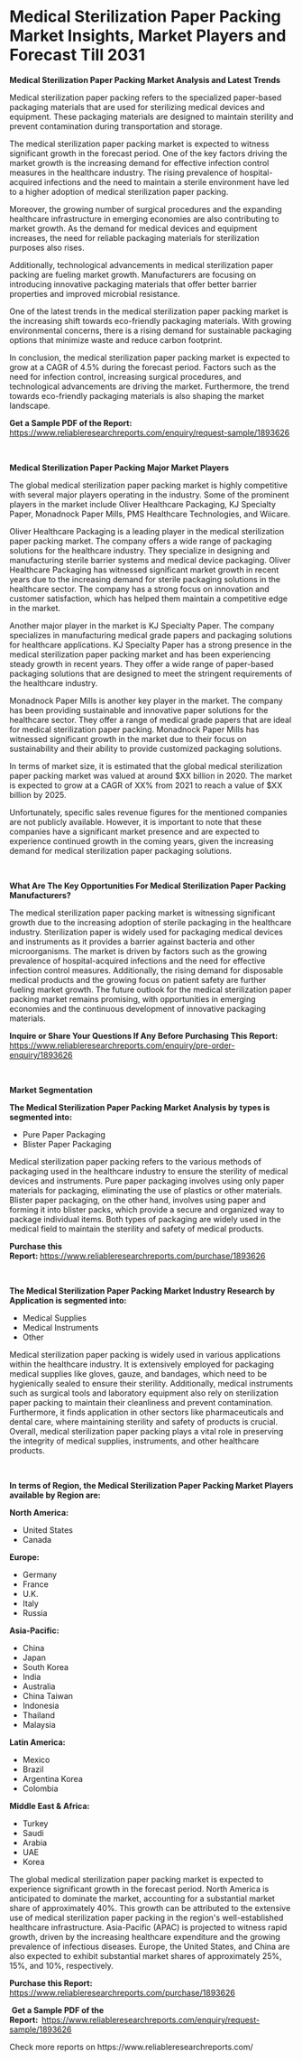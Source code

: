 <p><h1>Medical Sterilization Paper Packing Market Insights, Market Players and Forecast Till 2031</h1></p><p><strong>Medical Sterilization Paper Packing Market Analysis and Latest Trends</strong></p>
<p><p>Medical sterilization paper packing refers to the specialized paper-based packaging materials that are used for sterilizing medical devices and equipment. These packaging materials are designed to maintain sterility and prevent contamination during transportation and storage.</p><p>The medical sterilization paper packing market is expected to witness significant growth in the forecast period. One of the key factors driving the market growth is the increasing demand for effective infection control measures in the healthcare industry. The rising prevalence of hospital-acquired infections and the need to maintain a sterile environment have led to a higher adoption of medical sterilization paper packing.</p><p>Moreover, the growing number of surgical procedures and the expanding healthcare infrastructure in emerging economies are also contributing to market growth. As the demand for medical devices and equipment increases, the need for reliable packaging materials for sterilization purposes also rises.</p><p>Additionally, technological advancements in medical sterilization paper packing are fueling market growth. Manufacturers are focusing on introducing innovative packaging materials that offer better barrier properties and improved microbial resistance.</p><p>One of the latest trends in the medical sterilization paper packing market is the increasing shift towards eco-friendly packaging materials. With growing environmental concerns, there is a rising demand for sustainable packaging options that minimize waste and reduce carbon footprint.</p><p>In conclusion, the medical sterilization paper packing market is expected to grow at a CAGR of 4.5% during the forecast period. Factors such as the need for infection control, increasing surgical procedures, and technological advancements are driving the market. Furthermore, the trend towards eco-friendly packaging materials is also shaping the market landscape.</p></p>
<p><strong>Get a Sample PDF of the Report:&nbsp;</strong> <a href="https://www.reliableresearchreports.com/enquiry/request-sample/1893626">https://www.reliableresearchreports.com/enquiry/request-sample/1893626</a></p>
<p>&nbsp;</p>
<p><strong>Medical Sterilization Paper Packing Major Market Players</strong></p>
<p><p>The global medical sterilization paper packing market is highly competitive with several major players operating in the industry. Some of the prominent players in the market include Oliver Healthcare Packaging, KJ Specialty Paper, Monadnock Paper Mills, PMS Healthcare Technologies, and Wiicare.</p><p>Oliver Healthcare Packaging is a leading player in the medical sterilization paper packing market. The company offers a wide range of packaging solutions for the healthcare industry. They specialize in designing and manufacturing sterile barrier systems and medical device packaging. Oliver Healthcare Packaging has witnessed significant market growth in recent years due to the increasing demand for sterile packaging solutions in the healthcare sector. The company has a strong focus on innovation and customer satisfaction, which has helped them maintain a competitive edge in the market. </p><p>Another major player in the market is KJ Specialty Paper. The company specializes in manufacturing medical grade papers and packaging solutions for healthcare applications. KJ Specialty Paper has a strong presence in the medical sterilization paper packing market and has been experiencing steady growth in recent years. They offer a wide range of paper-based packaging solutions that are designed to meet the stringent requirements of the healthcare industry.</p><p>Monadnock Paper Mills is another key player in the market. The company has been providing sustainable and innovative paper solutions for the healthcare sector. They offer a range of medical grade papers that are ideal for medical sterilization paper packing. Monadnock Paper Mills has witnessed significant growth in the market due to their focus on sustainability and their ability to provide customized packaging solutions.</p><p>In terms of market size, it is estimated that the global medical sterilization paper packing market was valued at around $XX billion in 2020. The market is expected to grow at a CAGR of XX% from 2021 to reach a value of $XX billion by 2025.</p><p>Unfortunately, specific sales revenue figures for the mentioned companies are not publicly available. However, it is important to note that these companies have a significant market presence and are expected to experience continued growth in the coming years, given the increasing demand for medical sterilization paper packaging solutions.</p></p>
<p>&nbsp;</p>
<p><strong>What Are The Key Opportunities For Medical Sterilization Paper Packing Manufacturers?</strong></p>
<p><p>The medical sterilization paper packing market is witnessing significant growth due to the increasing adoption of sterile packaging in the healthcare industry. Sterilization paper is widely used for packaging medical devices and instruments as it provides a barrier against bacteria and other microorganisms. The market is driven by factors such as the growing prevalence of hospital-acquired infections and the need for effective infection control measures. Additionally, the rising demand for disposable medical products and the growing focus on patient safety are further fueling market growth. The future outlook for the medical sterilization paper packing market remains promising, with opportunities in emerging economies and the continuous development of innovative packaging materials.</p></p>
<p><strong>Inquire or Share Your Questions If Any Before Purchasing This Report:</strong> <a href="https://www.reliableresearchreports.com/enquiry/pre-order-enquiry/1893626">https://www.reliableresearchreports.com/enquiry/pre-order-enquiry/1893626</a></p>
<p>&nbsp;</p>
<p><strong>Market Segmentation</strong></p>
<p><strong>The Medical Sterilization Paper Packing Market Analysis by types is segmented into:</strong></p>
<p><ul><li>Pure Paper Packaging</li><li>Blister Paper Packaging</li></ul></p>
<p><p>Medical sterilization paper packing refers to the various methods of packaging used in the healthcare industry to ensure the sterility of medical devices and instruments. Pure paper packaging involves using only paper materials for packaging, eliminating the use of plastics or other materials. Blister paper packaging, on the other hand, involves using paper and forming it into blister packs, which provide a secure and organized way to package individual items. Both types of packaging are widely used in the medical field to maintain the sterility and safety of medical products.</p></p>
<p><strong>Purchase this Report:&nbsp;</strong><a href="https://www.reliableresearchreports.com/purchase/1893626">https://www.reliableresearchreports.com/purchase/1893626</a></p>
<p>&nbsp;</p>
<p><strong>The Medical Sterilization Paper Packing Market Industry Research by Application is segmented into:</strong></p>
<p><ul><li>Medical Supplies</li><li>Medical Instruments</li><li>Other</li></ul></p>
<p><p>Medical sterilization paper packing is widely used in various applications within the healthcare industry. It is extensively employed for packaging medical supplies like gloves, gauze, and bandages, which need to be hygienically sealed to ensure their sterility. Additionally, medical instruments such as surgical tools and laboratory equipment also rely on sterilization paper packing to maintain their cleanliness and prevent contamination. Furthermore, it finds application in other sectors like pharmaceuticals and dental care, where maintaining sterility and safety of products is crucial. Overall, medical sterilization paper packing plays a vital role in preserving the integrity of medical supplies, instruments, and other healthcare products.</p></p>
<p>&nbsp;</p>
<p><strong>In terms of Region, the Medical Sterilization Paper Packing Market Players available by Region are:</strong></p>
<p>
    <p> <strong> North America: </strong>
        <ul>
            <li>United States</li>
            <li>Canada</li>
        </ul>
        </p> 
    <p> <strong> Europe: </strong>
        <ul>
            <li>Germany</li>
            <li>France</li>
            <li>U.K.</li>
            <li>Italy</li>
            <li>Russia</li>
        </ul>
        </p> 
    <p> <strong> Asia-Pacific: </strong>
        <ul>
            <li>China</li>
            <li>Japan</li>
            <li>South Korea</li>
            <li>India</li>
            <li>Australia</li>
            <li>China Taiwan</li>
            <li>Indonesia</li>
            <li>Thailand</li>
            <li>Malaysia</li>
        </ul>
        </p> 
    <p> <strong> Latin America: </strong>
        <ul>
            <li>Mexico</li>
            <li>Brazil</li>
            <li>Argentina Korea</li>
            <li>Colombia</li>
        </ul>
        </p> 
    <p> <strong> Middle East & Africa: </strong>
        <ul>
            <li>Turkey</li>
            <li>Saudi</li>
            <li>Arabia</li>
            <li>UAE</li>
            <li>Korea</li>
        </ul>
    </p>
    </p>
<p><p>The global medical sterilization paper packing market is expected to experience significant growth in the forecast period. North America is anticipated to dominate the market, accounting for a substantial market share of approximately 40%. This growth can be attributed to the extensive use of medical sterilization paper packing in the region's well-established healthcare infrastructure. Asia-Pacific (APAC) is projected to witness rapid growth, driven by the increasing healthcare expenditure and the growing prevalence of infectious diseases. Europe, the United States, and China are also expected to exhibit substantial market shares of approximately 25%, 15%, and 10%, respectively.</p></p>
<p><strong>Purchase this Report: </strong><a href="https://www.reliableresearchreports.com/purchase/1893626">https://www.reliableresearchreports.com/purchase/1893626</a></p>
<p>&nbsp;<strong>Get a Sample PDF of the Report:&nbsp;&nbsp;</strong><a href="https://www.reliableresearchreports.com/enquiry/request-sample/1893626">https://www.reliableresearchreports.com/enquiry/request-sample/1893626</a></p>
<p><strong></strong></p>
<p>Check more reports on https://www.reliableresearchreports.com/</p>